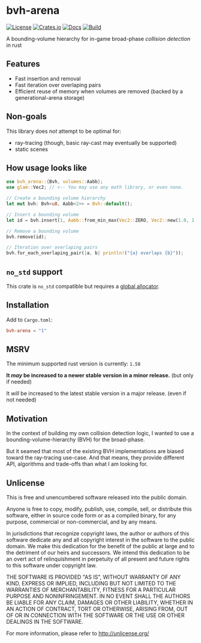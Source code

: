 # bvh-arena


[![License](https://img.shields.io/github/license/jcornaz/bvh-arena)](https://github.com/jcornaz/bvh-arena/blob/main/UNLICENSE)
[![Crates.io](https://img.shields.io/crates/v/bvh-arena)](https://crates.io/crates/bvh-arena)
[![Docs](https://img.shields.io/docsrs/bvh-arena)](https://docs.rs/bvh-arena)
[![Build](https://img.shields.io/github/actions/workflow/status/jcornaz/bvh-arena/build.yml)](https://github.com/jcornaz/bvh-arena/actions)


A bounding-volume hierarchy for in-game broad-phase *collision detection* in rust


## Features

* Fast insertion and removal
* Fast iteration over overlaping pairs
* Efficient reuse of memory when volumes are removed (backed by a generational-arena storage)


## Non-goals

This library does *not* attempt to be optimal for:

* ray-tracing (though, basic ray-cast may eventually be supported)
* static scenes

## How usage looks like

```rust
use bvh_arena::{Bvh, volumes::Aabb};
use glam::Vec2; // <-- You may use any math library, or even none.

// Create a bounding volume hierarchy
let mut bvh: Bvh<u8, Aabb<2>> = Bvh::default();

// Insert a bounding volume
let id = bvh.insert(1, Aabb::from_min_max(Vec2::ZERO, Vec2::new(1.0, 1.0)));

// Remove a bounding volume
bvh.remove(id);

// Iteration over overlaping pairs
bvh.for_each_overlaping_pair(|a, b| println!("{a} overlaps {b}"));
```

## `no_std` support

This crate is `no_std` compatible but requires a [global allocator](https://doc.rust-lang.org/stable/core/alloc/trait.GlobalAlloc.html).


## Installation

Add to `Cargo.toml`:

```toml
bvh-arena = "1"
```

## MSRV

The minimum supported rust version is currently: `1.58`

**It *may* be increased to a newer stable version in a minor release.** (but only if needed)

It *will* be increased to the latest stable version in a major release. (even if not needed)


## Motivation

In the context of building my own collision detection logic, I wanted to use a bounding-volume-hierarchy (BVH)
for the broad-phase.

But it seamed that most of the existing BVH implementations are biased toward the ray-tracing use-case. 
And that means, they provide different API, algorithms and trade-offs than what I am looking for.


## Unlicense

This is free and unencumbered software released into the public domain.

Anyone is free to copy, modify, publish, use, compile, sell, or
distribute this software, either in source code form or as a compiled
binary, for any purpose, commercial or non-commercial, and by any
means.

In jurisdictions that recognize copyright laws, the author or authors
of this software dedicate any and all copyright interest in the
software to the public domain. We make this dedication for the benefit
of the public at large and to the detriment of our heirs and
successors. We intend this dedication to be an overt act of
relinquishment in perpetuity of all present and future rights to this
software under copyright law.

THE SOFTWARE IS PROVIDED "AS IS", WITHOUT WARRANTY OF ANY KIND,
EXPRESS OR IMPLIED, INCLUDING BUT NOT LIMITED TO THE WARRANTIES OF
MERCHANTABILITY, FITNESS FOR A PARTICULAR PURPOSE AND NONINFRINGEMENT.
IN NO EVENT SHALL THE AUTHORS BE LIABLE FOR ANY CLAIM, DAMAGES OR
OTHER LIABILITY, WHETHER IN AN ACTION OF CONTRACT, TORT OR OTHERWISE,
ARISING FROM, OUT OF OR IN CONNECTION WITH THE SOFTWARE OR THE USE OR
OTHER DEALINGS IN THE SOFTWARE.

For more information, please refer to <http://unlicense.org/>
